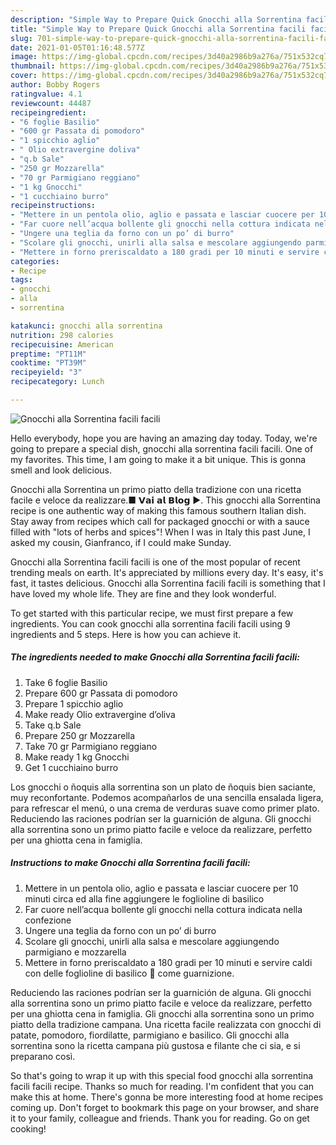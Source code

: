 ```yaml
---
description: "Simple Way to Prepare Quick Gnocchi alla Sorrentina facili facili"
title: "Simple Way to Prepare Quick Gnocchi alla Sorrentina facili facili"
slug: 701-simple-way-to-prepare-quick-gnocchi-alla-sorrentina-facili-facili
date: 2021-01-05T01:16:48.577Z
image: https://img-global.cpcdn.com/recipes/3d40a2986b9a276a/751x532cq70/gnocchi-alla-sorrentina-facili-facili-recipe-main-photo.jpg
thumbnail: https://img-global.cpcdn.com/recipes/3d40a2986b9a276a/751x532cq70/gnocchi-alla-sorrentina-facili-facili-recipe-main-photo.jpg
cover: https://img-global.cpcdn.com/recipes/3d40a2986b9a276a/751x532cq70/gnocchi-alla-sorrentina-facili-facili-recipe-main-photo.jpg
author: Bobby Rogers
ratingvalue: 4.1
reviewcount: 44487
recipeingredient:
- "6 foglie Basilio"
- "600 gr Passata di pomodoro"
- "1 spicchio aglio"
- " Olio extravergine doliva"
- "q.b Sale"
- "250 gr Mozzarella"
- "70 gr Parmigiano reggiano"
- "1 kg Gnocchi"
- "1 cucchiaino burro"
recipeinstructions:
- "Mettere in un pentola olio, aglio e passata e lasciar cuocere per 10 minuti circa ed alla fine aggiungere le foglioline di basilico"
- "Far cuore nell’acqua bollente gli gnocchi nella cottura indicata nella confezione"
- "Ungere una teglia da forno con un po’ di burro"
- "Scolare gli gnocchi, unirli alla salsa e mescolare aggiungendo parmigiano e mozzarella"
- "Mettere in forno preriscaldato a 180 gradi per 10 minuti e servire caldi con delle foglioline di basilico 🌿 come guarnizione."
categories:
- Recipe
tags:
- gnocchi
- alla
- sorrentina

katakunci: gnocchi alla sorrentina 
nutrition: 298 calories
recipecuisine: American
preptime: "PT11M"
cooktime: "PT39M"
recipeyield: "3"
recipecategory: Lunch

---
```



![Gnocchi alla Sorrentina facili facili](https://img-global.cpcdn.com/recipes/3d40a2986b9a276a/751x532cq70/gnocchi-alla-sorrentina-facili-facili-recipe-main-photo.jpg)

Hello everybody, hope you are having an amazing day today. Today, we're going to prepare a special dish, gnocchi alla sorrentina facili facili. One of my favorites. This time, I am going to make it a bit unique. This is gonna smell and look delicious.

Gnocchi alla Sorrentina un primo piatto della tradizione con una ricetta facile e veloce da realizzare.■ 𝗩𝗮𝗶 𝗮𝗹 𝗕𝗹𝗼𝗴 ►. This gnocchi alla Sorrentina recipe is one authentic way of making this famous southern Italian dish. Stay away from recipes which call for packaged gnocchi or with a sauce filled with &#34;lots of herbs and spices&#34;! When I was in Italy this past June, I asked my cousin, Gianfranco, if I could make Sunday.

Gnocchi alla Sorrentina facili facili is one of the most popular of recent trending meals on earth. It's appreciated by millions every day. It's easy, it's fast, it tastes delicious. Gnocchi alla Sorrentina facili facili is something that I have loved my whole life. They are fine and they look wonderful.


To get started with this particular recipe, we must first prepare a few ingredients. You can cook gnocchi alla sorrentina facili facili using 9 ingredients and 5 steps. Here is how you can achieve it.

<!--inarticleads1-->

##### The ingredients needed to make Gnocchi alla Sorrentina facili facili:

1. Take 6 foglie Basilio
1. Prepare 600 gr Passata di pomodoro
1. Prepare 1 spicchio aglio
1. Make ready  Olio extravergine d’oliva
1. Take q.b Sale
1. Prepare 250 gr Mozzarella
1. Take 70 gr Parmigiano reggiano
1. Make ready 1 kg Gnocchi
1. Get 1 cucchiaino burro


Los gnocchi o ñoquis alla sorrentina son un plato de ñoquis bien saciante, muy reconfortante. Podemos acompañarlos de una sencilla ensalada ligera, para refrescar el menú, o una crema de verduras suave como primer plato. Reduciendo las raciones podrían ser la guarnición de alguna. Gli gnocchi alla sorrentina sono un primo piatto facile e veloce da realizzare, perfetto per una ghiotta cena in famiglia. 

<!--inarticleads2-->

##### Instructions to make Gnocchi alla Sorrentina facili facili:

1. Mettere in un pentola olio, aglio e passata e lasciar cuocere per 10 minuti circa ed alla fine aggiungere le foglioline di basilico
1. Far cuore nell’acqua bollente gli gnocchi nella cottura indicata nella confezione
1. Ungere una teglia da forno con un po’ di burro
1. Scolare gli gnocchi, unirli alla salsa e mescolare aggiungendo parmigiano e mozzarella
1. Mettere in forno preriscaldato a 180 gradi per 10 minuti e servire caldi con delle foglioline di basilico 🌿 come guarnizione.


Reduciendo las raciones podrían ser la guarnición de alguna. Gli gnocchi alla sorrentina sono un primo piatto facile e veloce da realizzare, perfetto per una ghiotta cena in famiglia. Gli gnocchi alla sorrentina sono un primo piatto della tradizione campana. Una ricetta facile realizzata con gnocchi di patate, pomodoro, fiordilatte, parmigiano e basilico. Gli gnocchi alla sorrentina sono la ricetta campana più gustosa e filante che ci sia, e si preparano così. 

So that's going to wrap it up with this special food gnocchi alla sorrentina facili facili recipe. Thanks so much for reading. I'm confident that you can make this at home. There's gonna be more interesting food at home recipes coming up. Don't forget to bookmark this page on your browser, and share it to your family, colleague and friends. Thank you for reading. Go on get cooking!
